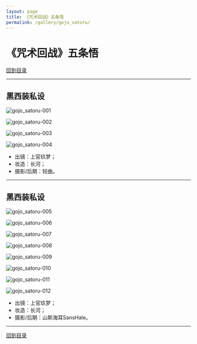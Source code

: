 ```yaml
---
layout: page
title: 《咒术回战》五条悟
permalink: /gallery/gojo_satoru/
---
```


# 《咒术回战》五条悟

[回到目录](../../)

---

## 黑西装私设

![gojo_satoru-001](gojo_satoru/black_suit/gojo_satoru-001.jpg)

![gojo_satoru-002](gojo_satoru/black_suit/gojo_satoru-002.jpg)

![gojo_satoru-003](gojo_satoru/black_suit/gojo_satoru-003.jpg)

![gojo_satoru-004](gojo_satoru/black_suit/gojo_satoru-004.jpg)

- 出镜：上官玖梦；
- 妆造：长河；
- 摄影/后期：轻曲。

---

## 黑西装私设

![gojo_satoru-005](gojo_satoru/black_suit/gojo_satoru-005.jpg)

![gojo_satoru-006](gojo_satoru/black_suit/gojo_satoru-006.jpg)

![gojo_satoru-007](gojo_satoru/black_suit/gojo_satoru-007.jpg)

![gojo_satoru-008](gojo_satoru/black_suit/gojo_satoru-008.jpg)

![gojo_satoru-009](gojo_satoru/black_suit/gojo_satoru-009.jpg)

![gojo_satoru-010](gojo_satoru/black_suit/gojo_satoru-010.jpg)

![gojo_satoru-011](gojo_satoru/black_suit/gojo_satoru-011.jpg)

![gojo_satoru-012](gojo_satoru/black_suit/gojo_satoru-012.jpg)

- 出镜：上官玖梦；
- 妆造：长河；
- 摄影/后期：山斯海耳SansHale。

---

[回到目录](../../)